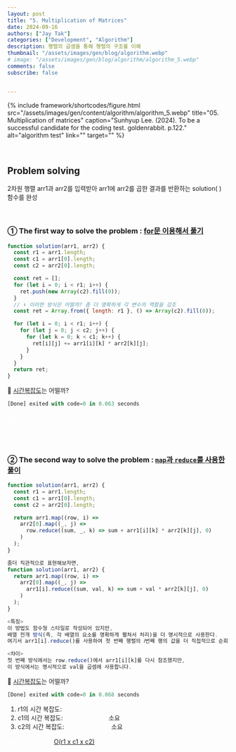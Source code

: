 ```yaml
---
layout: post
title: "5. Multiplication of Matrices"
date: 2024-09-16
authors: ["Jay Tak"]
categories: ["Development", "Algorithm"]
description: 행렬의 곱셈을 통해 행렬의 구조를 이해
thumbnail: "/assets/images/gen/blog/algorithm.webp"
# image: "/assets/images/gen/blog/algorithm/algorithm_5.webp"
comments: false
subscribe: false


---
```


{% include framework/shortcodes/figure.html src="/assets/images/gen/content/algorithm/algorithm_5.webp" title="05. Multiplication of matrices" caption="Sunhyup Lee. (2024). To be a successful candidate for the coding test. goldenrabbit. p.122." alt="algorithm test" link="" target="" %}

<br>

## Problem solving

2차원 행렬 arr1과 arr2를 입력받아 arr1에 arr2를 곱한 결과를 반환하는 solution( ) 함수를 완성

<br>

### ① The first way to solve the problem :  [for문 이용해서 풀기](#) 

```javascript
function solution(arr1, arr2) {
  const r1 = arr1.length;
  const c1 = arr1[0].length;
  const c2 = arr2[0].length;

  const ret = [];
  for (let i = 0; i < r1; i++) {
    ret.push(new Array(c2).fill(0));
  }
  // ⬇ 이러한 방식은 어떨까? 좀 더 명확하게 각 변수의 역할을 강조
  const ret = Array.from({ length: r1 }, () => Array(c2).fill(0));

  for (let i = 0; i < r1; i++) {
    for (let j = 0; j < c2; j++) {
      for (let k = 0; k < c1; k++) {
        ret[i][j] += arr1[i][k] * arr2[k][j]; 
      }
    }
  }
  return ret;
}
```

🧐 [시간복잡도](#)는 어떨까?  

```javascript
[Done] exited with code=0 in 0.063 seconds
```

<span style="color: #ffff">최종 시간 복잡도:</span> <span style="color: #ffff">O(n<sup>3</sup>)</span> <br>

<br><br>

### ② The second way to solve the problem :  [`map`과 `reduce`를 사용한 풀이](#) 

```javascript
function solution(arr1, arr2) {
  const r1 = arr1.length;
  const c1 = arr1[0].length;
  const c2 = arr2[0].length;

  return arr1.map((row, i) =>
    arr2[0].map((_, j) =>
      row.reduce((sum, _, k) => sum + arr1[i][k] * arr2[k][j], 0)
    )
  );
}

좀더 직관적으로 표현해보자면, 
function solution(arr1, arr2) {
  return arr1.map((row, i) =>
    arr2[0].map((_, j) =>
      arr1[i].reduce((sum, val, k) => sum + val * arr2[k][j], 0)
    )
  );
}

<특징>
이 방법도 함수형 스타일로 작성되어 있지만, 
배열 전개 방식(즉, 각 배열의 요소를 명확하게 펼쳐서 처리)을 더 명시적으로 사용한다. 
여기서 arr1[i].reduce()를 사용하여 첫 번째 행렬의 𝑖번째 행의 값을 더 직접적으로 순회합니다.

<차이>
첫 번째 방식에서는 row.reduce()에서 arr1[i][k]를 다시 참조했지만, 
이 방식에서는 명시적으로 val을 곱셈에 사용합니다.

```

🧐 [시간복잡도](#)는 어떨까?

```javascript
[Done] exited with code=0 in 0.068 seconds
```

1) r1의 시간 복잡도:  <span style="color: #ffff">arr1의 행의 개수</span> <br>
2) c1의 시간 복잡도:  <span style="color: #ffff">arr1의 열의 개수</span> 소요<br>
3) c2의 시간 복잡도:   <span style="color: #ffff">arr2의 열의 개수</span> 소요<br>

<span style="color: #ffff">최종 시간 복잡도:</span>  [O(r1 x c1 x c2)](#)

<br><br>